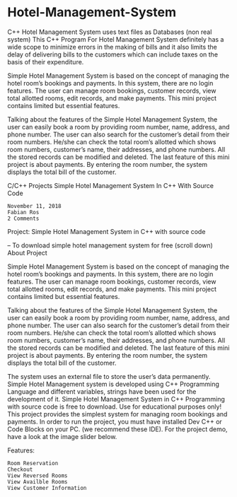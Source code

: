 # Hotel-Management-System
C++ Hotel Management System uses text files as Databases (non real system)
This C++ Program For Hotel Management System definitely has a wide scope to minimize errors in the making of bills and it also limits the delay of delivering bills to the customers which can include taxes on the basis of their expenditure.

Simple Hotel Management System is based on the concept of managing the hotel room’s bookings and payments. In this system, there are no login features. The user can manage room bookings, customer records, view total allotted rooms, edit records, and make payments. This mini project contains limited but essential features.

Talking about the features of the Simple Hotel Management System, the user can easily book a room by providing room number, name, address, and phone number. The user can also search for the customer’s detail from their room numbers. He/she can check the total room’s allotted which shows room numbers, customer’s name, their addresses, and phone numbers. All the stored records can be modified and deleted. The last feature of this mini project is about payments. By entering the room number, the system displays the total bill of the customer.


C/C++ Projects
Simple Hotel Management System In C++ With Source Code

    November 11, 2018
    Fabian Ros
    2 Comments

Project: Simple Hotel Management System in C++ with source code

– To download simple hotel management system for free (scroll down)
About Project

Simple Hotel Management System is based on the concept of managing the hotel room’s bookings and payments. In this system, there are no login features. The user can manage room bookings, customer records, view total allotted rooms, edit records, and make payments. This mini project contains limited but essential features.

Talking about the features of the Simple Hotel Management System, the user can easily book a room by providing room number, name, address, and phone number. The user can also search for the customer’s detail from their room numbers. He/she can check the total room’s allotted which shows room numbers, customer’s name, their addresses, and phone numbers. All the stored records can be modified and deleted. The last feature of this mini project is about payments. By entering the room number, the system displays the total bill of the customer.

The system uses an external file to store the user’s data permanently. Simple Hotel Management system is developed using C++ Programming Language and different variables, strings have been used for the development of it. Simple Hotel Management System in C++ Programming with source code is free to download. Use for educational purposes only! This project provides the simplest system for managing room bookings and payments. In order to run the project, you must have installed Dev C++ or Code Blocks on your PC. (we recommend these IDE). For the project demo, have a look at the image slider below.

Features:

    Room Reservation
    Checkout
    View Reversed Rooms
    View Availble Rooms
    View Customer Information

